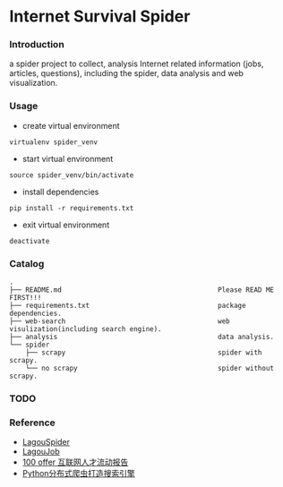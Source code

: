 # Internet Survival Spider

### Introduction

a spider project to collect, analysis Internet related information (jobs, articles, questions), including the spider, data analysis and web visualization.

### Usage

* create virtual environment

```shell
virtualenv spider_venv
```

* start virtual environment

```shell
source spider_venv/bin/activate
```

* install dependencies

```shell
pip install -r requirements.txt
```

* exit virtual environment

```shell
deactivate
```

### Catalog

```
.
├── README.md                                       Please READ ME FIRST!!!
├── requirements.txt                                package dependencies.
├── web-search                                      web visulization(including search engine).
├── analysis                                        data analysis.
└── spider           
    ├── scrapy                                      spider with scrapy.
    └── no scrapy                                   spider without scrapy.
```


### TODO


### Reference

* [LagouSpider](https://github.com/nnngu/LagouSpider)
* [LagouJob](https://github.com/lucasxlu/LagouJob)
* [100 offer 互联网人才流动报告](https://cn.100offer.com/resources)
* [Python分布式爬虫打造搜索引擎](http://coding.imooc.com/class/92.html)

